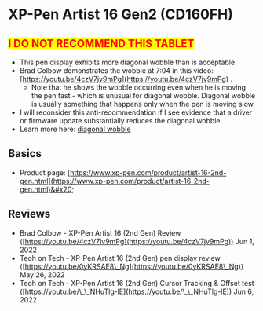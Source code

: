 # XP-Pen Artist 16 Gen2 (CD160FH)

## <mark style="color:red;">**I DO NOT RECOMMEND THIS TABLET**</mark>

* This pen display exhibits more diagonal wobble than is acceptable.
* Brad Colbow demonstrates the wobble at 7:04 in this video: [https://youtu.be/4czV7jv9mPg](https://youtu.be/4czV7jv9mPg) .&#x20;
  * Note that he shows the wobble occurring even when he is moving the pen fast - which is unusual for diagonal wobble. Diagonal wobble is usually something that happens only when the pen is moving slow.
* I will reconsider this anti-recommendation if I see evidence that a driver or firmware update substantially reduces the diagonal wobble.
* Learn more here: [diagonal wobble](../../../guides/core-features/diagonal-wobble.md)&#x20;

## Basics

* Product page: [https://www.xp-pen.com/product/artist-16-2nd-gen.html](https://www.xp-pen.com/product/artist-16-2nd-gen.html)&#x20;

## Reviews

* Brad Colbow - XP-Pen Artist 16 (2nd Gen) Review ([https://youtu.be/4czV7jv9mPg](https://youtu.be/4czV7jv9mPg)) Jun 1, 2022
* Teoh on Tech - XP-Pen Artist 16 (2nd Gen) pen display review ([https://youtu.be/0yKRSAE8\_Ng](https://youtu.be/0yKRSAE8\_Ng)) May 26, 2022
* Teoh on Tech - XP-Pen Artist 16 (2nd Gen) Cursor Tracking & Offset test ([https://youtu.be/\_\_NHuTlg-lE](https://youtu.be/\_\_NHuTlg-lE)) Jun 6, 2022

